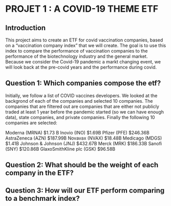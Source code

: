 # PROJET 1 : A COVID-19 THEME ETF

## Introduction

This project aims to create an ETF for covid vaccination companies, based on a “vaccination company index” that we will create. The goal is to use this index to compare the performance of vaccination companies to the performance of the biotechnology industry and the general market. Because we consider the Covid-19 pandemic a markt changing event, we will look back at the pre-covid years and the performance during covid. 

## Question 1: Which companies compose the etf?

Initially, we follow a list of COVID vaccines developers. We looked at the backgrond of each of the companies and selected 10 companies. The companies that are filtered out are companies that are either not publicly traded at least 1 year before the pandemic started (so we can have enough data), state companies, and private companies. Finally the following 10 companies are selected:

Moderna (MRNA)			$1.73 B
Inovio (INO)				$1.69B
Pfizer (PFE)				$246.36B
AstraZeneca (AZN)			$187.99B
Novavax (NVAX)			$18.48B
Medicago (MDGS)			$1.41B
Johnson & Johnson (JNJ)		$432.67B
Merck (MRK)				$186.33B
Sanofi (SNY)				$120.86B
GlaxoSmithKline plc (GSK)	$96.58B	



## Question 2: What should be the weight of each company in the ETF?

## Question 3: How will our ETF perform comparing to a benchmark index?


